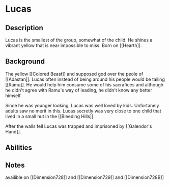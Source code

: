 # Lucas

## Description
Lucas is the smallest of the group, somewhat of the child. He shines a vibrant yellow that is near impossible to miss. Born on [[Hearth]].

## Background
The yellow [[Colored Beast]] and supposed god over the peole of [[Adastan]]. Lucas often instead of being around his people would be tailing [[Ramu]]. He would help him consume some of his sacrafices and although he didn't agree with Ramu's way of leading, he didn't know any better himself

Since he was younger looking, Lucas was well loved by kids. Unfortanely adults saw no merit in this. Lucas secretly was very close to one child that lived in a small hut in the [[Bleeding Hills]]. 

After the walls fell Lucas was trapped and imprisoned by [[Galendor's Hand]].

 
## Abilities

## Notes
availible on [[Dimension728]] and [[Dimension729]] and  [[Dimension728B]]